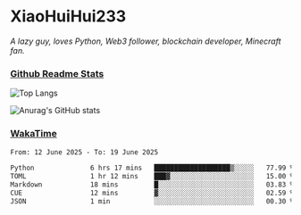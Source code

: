 # XiaoHuiHui233

*A lazy guy, loves Python, Web3 follower, blockchain developer, Minecraft fan.*

### [Github Readme Stats](https://github.com/anuraghazra/github-readme-stats)

![Top Langs](https://github-readme-stats.vercel.app/api/top-langs/?username=XiaoHuiHui233&layout=compact&theme=github_dark)

![Anurag's GitHub stats](https://github-readme-stats.vercel.app/api?username=XiaoHuiHui233&show_icons=true&theme=github_dark)

### [WakaTime](https://wakatime.com)

<!--START_SECTION:waka-->

```txt
From: 12 June 2025 - To: 19 June 2025

Python              6 hrs 17 mins   ███████████████████▒░░░░░   77.99 %
TOML                1 hr 12 mins    ███▓░░░░░░░░░░░░░░░░░░░░░   15.00 %
Markdown            18 mins         █░░░░░░░░░░░░░░░░░░░░░░░░   03.83 %
CUE                 12 mins         ▓░░░░░░░░░░░░░░░░░░░░░░░░   02.59 %
JSON                1 min           ░░░░░░░░░░░░░░░░░░░░░░░░░   00.30 %
```

<!--END_SECTION:waka-->

